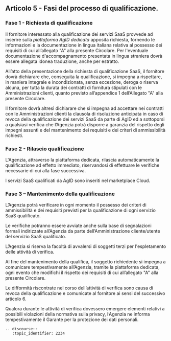 ## Articolo 5 - Fasi del processo di qualificazione.

### Fase 1 - Richiesta di qualificazione

Il fornitore interessato alla qualificazione dei servizi SaaS provvede ad
inserire sulla *piattaforma AgID dedicata* apposita richiesta, fornendo le
informazioni e la documentazione in lingua italiana relativa al possesso dei 
requisiti di cui all’allegato "A" alla presente Circolare. Per l'eventuale 
documentazione d'accompagnamento presentata in lingua straniera dovrà essere 
allegata idonea traduzione, anche per estratto.

All’atto della presentazione della richiesta di qualificazione SaaS, il
fornitore dovrà dichiarare che, conseguita la qualificazione, si
impegna a rispettare, in maniera integrale e incondizionata, senza eccezione,
deroga o riserva alcuna, per tutta la durata dei contratti di fornitura
stipulati con le Amministrazioni clienti, quanto previsto all’appendice 1
dell’Allegato "A" alla presente Circolare.

Il fornitore dovrà altresì dichiarare che si impegna ad accettare
nei contratti con le Amministrazioni clienti la clausola di risoluzione
anticipata in caso di revoca della qualificazione dei servizi SaaS da parte
di AgID ed a sottoporsi a qualsiasi verifica che l’Agenzia potrà disporre a
garanzia del rispetto degli impegni assunti e del mantenimento dei requisiti e
dei criteri di ammissibilità richiesti.

### Fase 2 - Rilascio qualificazione

L'Agenzia, attraverso la piattaforma dedicata, rilascia automaticamente 
la qualificazione ad effetto immediato, riservandosi di effettuare le verifiche 
necessarie di cui alla fase successiva.

I servizi SaaS qualificati da AgID sono inseriti nel marketplace Cloud. 


### Fase 3 – Mantenimento della qualificazione

L’Agenzia potrà verificare in ogni momento il possesso dei criteri di ammissibilità e
dei requisiti previsti per la qualificazione di ogni servizio SaaS qualificato.

Le verifiche potranno essere avviate anche sulla base di segnalazioni formali indirizzate
all’Agenzia da parte dell’Amministrazione cliente/utente del servizio SaaS
qualificato.

L’Agenzia si riserva la facoltà di avvalersi di soggetti terzi per l'espletamento delle
attività di verifica.

Al fine del mantenimento della qualifica, il soggetto richiedente si
impegna a comunicare tempestivamente all’Agenzia, tramite la piattaforma dedicata, ogni evento che modifichi il
rispetto dei requisiti di cui all’allegato "A" alla presente Circolare.

Le difformità riscontrate nel corso dell’attività di verifica sono causa 
di revoca della qualificazione e comunicate al fornitore ai sensi del successivo articolo 6. 

Qualora durante le attività di verifica dovessero emergere
elementi relativi a possibili violazioni della normativa sulla privacy,
l’Agenzia ne informa tempestivamente il Garante per la protezione dei dati
personali.

```eval_rst
.. discourse::
   :topic_identifier: 2234
```
